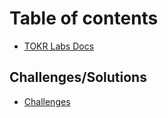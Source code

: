 # Table of contents

* [TOKR Labs Docs](README.md)

## Challenges/Solutions

* [Challenges](challenges-solutions/challenges.md)
